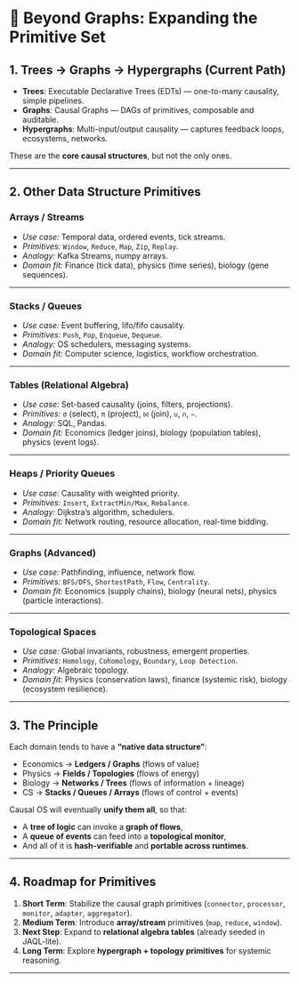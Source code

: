 # 🔢 Beyond Graphs: Expanding the Primitive Set

## 1. **Trees → Graphs → Hypergraphs (Current Path)**

* **Trees**: Executable Declarative Trees (EDTs) — one-to-many causality, simple pipelines.
* **Graphs**: Causal Graphs — DAGs of primitives, composable and auditable.
* **Hypergraphs**: Multi-input/output causality — captures feedback loops, ecosystems, networks.

These are the **core causal structures**, but not the only ones.

---

## 2. **Other Data Structure Primitives**

### **Arrays / Streams**

* *Use case:* Temporal data, ordered events, tick streams.
* *Primitives:* `Window`, `Reduce`, `Map`, `Zip`, `Replay`.
* *Analogy:* Kafka Streams, numpy arrays.
* *Domain fit:* Finance (tick data), physics (time series), biology (gene sequences).

---

### **Stacks / Queues**

* *Use case:* Event buffering, lifo/fifo causality.
* *Primitives:* `Push`, `Pop`, `Enqueue`, `Dequeue`.
* *Analogy:* OS schedulers, messaging systems.
* *Domain fit:* Computer science, logistics, workflow orchestration.

---

### **Tables (Relational Algebra)**

* *Use case:* Set-based causality (joins, filters, projections).
* *Primitives:* `σ` (select), `π` (project), `⨝` (join), `∪`, `∩`, `−`.
* *Analogy:* SQL, Pandas.
* *Domain fit:* Economics (ledger joins), biology (population tables), physics (event logs).

---

### **Heaps / Priority Queues**

* *Use case:* Causality with weighted priority.
* *Primitives:* `Insert`, `ExtractMin/Max`, `Rebalance`.
* *Analogy:* Dijkstra’s algorithm, schedulers.
* *Domain fit:* Network routing, resource allocation, real-time bidding.

---

### **Graphs (Advanced)**

* *Use case:* Pathfinding, influence, network flow.
* *Primitives:* `BFS/DFS`, `ShortestPath`, `Flow`, `Centrality`.
* *Domain fit:* Economics (supply chains), biology (neural nets), physics (particle interactions).

---

### **Topological Spaces**

* *Use case:* Global invariants, robustness, emergent properties.
* *Primitives:* `Homology`, `Cohomology`, `Boundary`, `Loop Detection`.
* *Analogy:* Algebraic topology.
* *Domain fit:* Physics (conservation laws), finance (systemic risk), biology (ecosystem resilience).

---

## 3. **The Principle**

Each domain tends to have a **“native data structure”**:

* Economics → **Ledgers / Graphs** (flows of value)
* Physics → **Fields / Topologies** (flows of energy)
* Biology → **Networks / Trees** (flows of information + lineage)
* CS → **Stacks / Queues / Arrays** (flows of control + events)

Causal OS will eventually **unify them all**, so that:

* A **tree of logic** can invoke a **graph of flows**,
* A **queue of events** can feed into a **topological monitor**,
* And all of it is **hash-verifiable** and **portable across runtimes**.

---

## 4. **Roadmap for Primitives**

1. **Short Term**: Stabilize the causal graph primitives (`connector`, `processor`, `monitor`, `adapter`, `aggregator`).
2. **Medium Term**: Introduce **array/stream** primitives (`map`, `reduce`, `window`).
3. **Next Step**: Expand to **relational algebra tables** (already seeded in JAQL-lite).
4. **Long Term**: Explore **hypergraph + topology primitives** for systemic reasoning.

---

